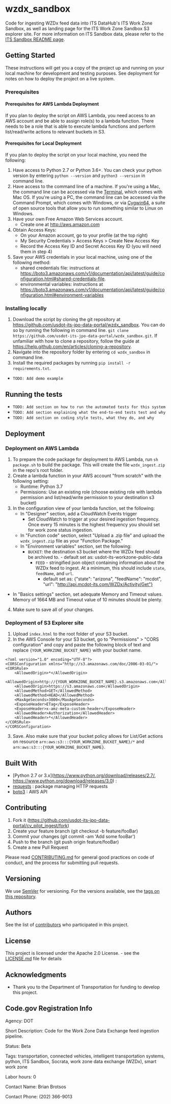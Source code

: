 # wzdx_sandbox

Code for ingesting WZDx feed data into ITS DataHub's ITS Work Zone Sandbox, as well as landing page for the ITS Work Zone Sandbox S3 explorer site. For more information on ITS Sandbox data, please refer to the [ITS Sandbox README page](https://github.com/usdot-its-jpo-data-portal/sandbox).

## Getting Started

These instructions will get you a copy of the project up and running on your local machine for development and testing purposes. See deployment for notes on how to deploy the project on a live system.

### Prerequisites

#### Prerequisites for AWS Lambda Deployment

If you plan to deploy the script on AWS Lambda, you need access to an AWS account and be able to assign role(s) to a lambda function. There needs to be a role that is able to execute lambda functions and perform list/read/write actions to relevant buckets in S3.

#### Prerequisites for Local Deployment

If you plan to deploy the script on your local machine, you need the following:

1. Have access to Python 2.7 or Python 3.6+. You can check your python version by entering `python --version` and `python3 --version` in command line.
2. Have access to the command line of a machine. If you're using a Mac, the command line can be accessed via the [Terminal](https://support.apple.com/guide/terminal/welcome/mac), which comes with Mac OS. If you're using a PC, the command line can be accessed via the Command Prompt, which comes with Windows, or via [Cygwin64](https://www.cygwin.com/), a suite of open source tools that allow you to run something similar to Linux on Windows.
3. Have your own Free Amazon Web Services account.
	- Create one at http://aws.amazon.com
4.  Obtain Access Keys:
	- On your Amazon account, go to your profile (at the top right)
	- My Security Credentials > Access Keys > Create New Access Key
	- Record the Access Key ID and Secret Access Key ID (you will need them in step 4)
5. Save your AWS credentials in your local machine, using one of the following method:
	- shared credentials file: instructions at https://boto3.amazonaws.com/v1/documentation/api/latest/guide/configuration.html#shared-credentials-file.
	- environmental variables: instructions at https://boto3.amazonaws.com/v1/documentation/api/latest/guide/configuration.html#environment-variables

### Installing locally

1. Download the script by cloning the git repository at https://github.com/usdot-its-jpo-data-portal/wzdx_sandbox. You can do so by running the following in command line.
`git clone https://github.com/usdot-its-jpo-data-portal/wzdx_sandbox.git`. If unfamiliar with how to clone a repository, follow the guide at https://help.github.com/en/articles/cloning-a-repository.
2. Navigate into the repository folder by entering `cd wzdx_sandbox` in command line.
3. Install the required packages by running `pip install -r requirements.txt`.

- `TODO: Add demo example`

## Running the tests

- `TODO: Add section on how to run the automated tests for this system`
- `TODO: Add section explaining what the end-to-end tests test and why`
- `TODO: Add section on coding style tests, what they do, and why`

## Deployment

### Deployment on AWS Lambda

1. To prepare the code package for deployment to AWS Lambda, run `sh package.sh` to build the package. This will create the file `wzdx_ingest.zip` in the repo's root folder.
2. Create a lambda function in your AWS account "from scratch" with the following setting:
	- Runtime: Python 3.7
	- Permissions: Use an existing role (choose existing role with lambda permission and list/read/write permission to your destination s3 bucket)
3. In the configuration view of your lambda function, set the following:
	- In "Designer" section, add a CloudWatch Events trigger
	  - Set CloudWatch to trigger at your desired ingestion frequency. Once every 15 minutes is the highest frequency you should set for work zone status ingestion.
	- In "Function code" section, select "Upload a .zip file" and upload the `wzdx_ingest.zip` file as your "Function Package."
	- In "Environment variables" section, set the following:
	  - `BUCKET`: the destination s3 bucket where the WZDx feed should be archived to.
			- default set as: usdot-its-workzone-public-data
		- `FEED` - stringified json object containing information about the WZDx feed to ingest. At a minimum, this should include `state`, `feedName`, and `url`.
			- default set as: {"state": "arizona", "feedName": "mcdot", "url": "http://api.mcdot-its.com/WZDx/Activity/Get"}
  - In "Basics settings" section, set adequate Memory and Timeout values. Memory of 1664 MB and Timeout value of 10 minutes should be plenty.
4. Make sure to save all of your changes.

### Deployment of S3 Explorer site

1. Upload `index.html` to the root folder of your S3 bucket.
2. In the AWS Console for your S3 bucket, go to "Permissions" > "CORS configuration" and copy and paste the following block of text and replace `{YOUR_WORKZONE_BUCKET_NAME}` with your bucket name.

```
<?xml version="1.0" encoding="UTF-8"?>
<CORSConfiguration xmlns="http://s3.amazonaws.com/doc/2006-03-01/">
<CORSRule>
    <AllowedOrigin>*</AllowedOrigin>
    <AllowedOrigin>http://{YOUR_WORKZONE_BUCKET_NAME}.s3.amazonaws.com</AllowedOrigin>
    <AllowedOrigin>https://s3.amazonaws.com</AllowedOrigin>
    <AllowedMethod>GET</AllowedMethod>
    <AllowedMethod>HEAD</AllowedMethod>
    <MaxAgeSeconds>3000</MaxAgeSeconds>
    <ExposeHeader>ETag</ExposeHeader>
    <ExposeHeader>x-amz-meta-custom-header</ExposeHeader>
    <AllowedHeader>Authorization</AllowedHeader>
    <AllowedHeader>*</AllowedHeader>
</CORSRule>
</CORSConfiguration>
```

3. Save. Also make sure that your bucket policy allows for List/Get actions on resource `arn:aws:s3:::{YOUR_WORKZONE_BUCKET_NAME}/*` and `arn:aws:s3:::{YOUR_WORKZONE_BUCKET_NAME}`.


## Built With

* [Python 2.7 or 3.x](https://www.python.org/download/releases/2.7/, https://www.python.org/download/releases/3.0) :
* [requests](https://pypi.org/project/requests/) : package managing HTTP requests
* [boto3](https://boto3.amazonaws.com/v1/documentation/api/latest/index.html?id=docs_gateway) : AWS API

## Contributing

1. Fork it (https://github.com/usdot-its-jpo-data-portal/cv_pilot_ingest/fork)
2. Create your feature branch (git checkout -b feature/fooBar)
3. Commit your changes (git commit -am 'Add some fooBar')
4. Push to the branch (git push origin feature/fooBar)
5. Create a new Pull Request

Please read [CONTRIBUTING.md](https://gist.github.com/PurpleBooth/b24679402957c63ec426) for general good practices on code of conduct, and the process for submitting pull requests.

## Versioning

We use [SemVer](http://semver.org/) for versioning. For the versions available, see the [tags on this repository](https://github.com/your/project/tags).

## Authors

See the list of [contributors](https://github.com/your/project/contributors) who participated in this project.

## License

This project is licensed under the Apache 2.0 License. - see the [LICENSE.md](LICENSE.md) file for details

## Acknowledgments

* Thank you to the Department of Transportation for funding to develop this project.

## Code.gov Registration Info

Agency: DOT

Short Description: Code for the Work Zone Data Exchange feed ingestion pipeline.

Status: Beta

Tags: transportation, connected vehicles, intelligent transportation systems, python, ITS Sandbox, Socrata, work zone data exchange (WZDx), smart work zone

Labor hours: 0

Contact Name: Brian Brotsos

Contact Phone: (202) 366-9013
